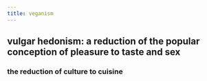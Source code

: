 ```yaml
---
title: veganism
---
```


## vulgar hedonism: a reduction of the popular conception of pleasure to taste and sex
### the reduction of culture to cuisine
##

